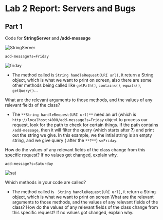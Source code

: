 # Lab 2 Report: Servers and Bugs
## Part 1
Code for **StringServer** and **/add-message**


![StringServer](https://user-images.githubusercontent.com/112384009/233736845-6a1784ae-2025-488f-bba7-e1ca5ae46c78.jpg)

`add-message?s=Friday`

![friday](https://user-images.githubusercontent.com/112384009/233737227-8f83ba79-7b5e-42b1-9f53-b2b1eb1324fe.jpg)

* The method called is `String handleRequest(URI url)`, it return a String object, which is what we want to print on screen,
also there are some other methods being called like `getPath()`, `contains()`, `equals()`, `getQuery()`...

What are the relevant arguments to those methods, and the values of any relevant fields of the class?
* The `**String handleRequest(URI url)**` need an url (which is `http://localhost:4000/add-message?s=Friday`
object to process our request, look for the path to check for certain things.
If the path contains `/add-message`, then it will filter the query (which starts after **?**) and print out the string we give.
In this example, we the intial string is an empty string, and we give query ( after the `**?**`) `s=Friday`.

How do the values of any relevant fields of the class change from this specific request? If no values got changed, explain why.


`add-message?s=Saturday`

![sat](https://user-images.githubusercontent.com/112384009/233737263-16f1c63f-00fc-4377-9f6b-44d9d4c4d91a.jpg)

Which methods in your code are called?
* The method called is ` String handleRequest(URI url)`, it return a String object, which is what we want to print on screen
What are the relevant arguments to those methods, and the values of any relevant fields of the class?
How do the values of any relevant fields of the class change from this specific request? If no values got changed, explain why.
